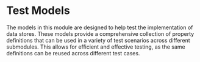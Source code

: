 # Test Models

The models in this module are designed to help test the implementation of data stores. These models provide a comprehensive 
collection of property definitions that can be used in a variety of test scenarios across different submodules. 
This allows for efficient and effective testing, as the same definitions can be reused across different test cases.
